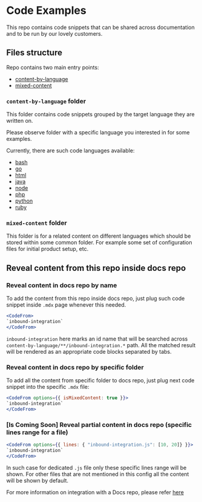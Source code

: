 # Code Examples

This repo contains code snippets that can be shared across documentation
and to be run by our lovely customers.


## Files structure

Repo contains two main entry points:

- [content-by-language](https://github.com/vgs-samples/code-examples/tree/master/content-by-language)
- [mixed-content](https://github.com/vgs-samples/code-examples/tree/master/mixed-content)

### `content-by-language` folder

This folder contains code snippets grouped by the target language
they are written on. 

Please observe folder with a specific language
you interested in for some examples.

Currently, there are such code languages available:

- [bash](https://github.com/vgs-samples/code-examples/tree/master/content-by-language/bash)
- [go](https://github.com/vgs-samples/code-examples/tree/master/content-by-language/go)
- [html](https://github.com/vgs-samples/code-examples/tree/master/content-by-language/html)
- [java](https://github.com/vgs-samples/code-examples/tree/master/content-by-language/java)
- [node](https://github.com/vgs-samples/code-examples/tree/master/content-by-language/node)
- [php](https://github.com/vgs-samples/code-examples/tree/master/content-by-language/php)
- [python](https://github.com/vgs-samples/code-examples/tree/master/content-by-language/python)
- [ruby](https://github.com/vgs-samples/code-examples/tree/master/content-by-language/ruby)

### `mixed-content` folder

This folder is for a related content on different languages which should be 
stored within some common folder. For example some set of configuration files
for initial product setup, etc.


## Reveal content from this repo inside docs repo

### Reveal content in docs repo by name

To add the content from this repo inside docs repo, just plug such code
snippet inside `.mdx` page whenever this needed.

```jsx
<CodeFrom>
`inbound-integration`
</CodeFrom>
```

`inbound-integration` here marks an id name that will be searched across
`content-by-language/**/inbound-integration.*` path. All the matched result
will be rendered as an appropriate code blocks separated by tabs.

### Reveal content in docs repo by specific folder

To add all the content from specific folder to docs repo, just plug next code snippet into
the specific `.mdx` file:

```jsx
<CodeFrom options={{ isMixedContent: true }}>
`inbound-integration`
</CodeFrom>
```

### [Is Coming Soon] Reveal partial content in docs repo (specific lines range for a file)

```jsx
<CodeFrom options={{ lines: { "inbound-integration.js": [10, 20]} }}>
`inbound-integration`
</CodeFrom>
```

In such case for dedicated `.js` file only these specific lines range will be shown. For other
files that are not mentioned in this config all the content will be shown by default.

For more information on integration with a Docs repo, please refer [here](https://github.com/verygoodsecurity/docs/blob/master/README.md)
